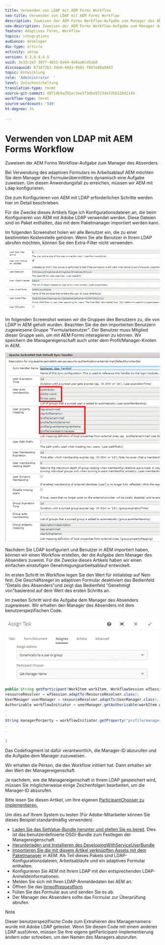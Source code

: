 ```yaml
---
title: Verwenden von LDAP mit AEM Forms Workflow
seo-title: Verwenden von LDAP mit AEM Forms Workflow
description: Zuweisen der AEM Forms Workflow-Aufgabe zum Manager des Absenders
seo-description: Zuweisen der AEM Forms Workflow-Aufgabe zum Manager des Absenders
feature: Adaptives Forms, Workflow
topics: integrations
audience: developer
doc-type: article
activity: setup
version: 6.3,6.4,6.5
uuid: 3e32c3a7-387f-4652-8a94-4e6aa6cd5ab8
discoiquuid: 671872b3-3de0-40da-9691-f8b7e88a9443
topic: Entwicklung
role: 'Administrator  '
level: Zwischenschaltung
translation-type: tm+mt
source-git-commit: d9714b9a291ec3ee5f3dba9723de72bb120d2149
workflow-type: tm+mt
source-wordcount: '549'
ht-degree: 1%

---
```



# Verwenden von LDAP mit AEM Forms Workflow

Zuweisen der AEM Forms Workflow-Aufgabe zum Manager des Absenders.

Bei Verwendung des adaptiven Formulars im Arbeitsablauf AEM möchten Sie dem Manager des Formularübermittlers dynamisch eine Aufgabe zuweisen. Um diesen Anwendungsfall zu erreichen, müssen wir AEM mit Ldap konfigurieren.

Die zum Konfigurieren von AEM mit LDAP erforderlichen Schritte werden hier im Detail beschrieben.[](https://helpx.adobe.com/experience-manager/6-5/sites/administering/using/ldap-config.html)

Für die Zwecke dieses Artikels füge ich Konfigurationsdateien an, die beim Konfigurieren von AEM mit Adobe LDAP verwendet werden. Diese Dateien sind im Paket enthalten, das mit dem Paketmanager importiert werden kann.

Im folgenden Screenshot holen wir alle Benutzer ein, die zu einer bestimmten Kostenstelle gehören. Wenn Sie alle Benutzer in Ihrem LDAP abrufen möchten, können Sie den Extra-Filter nicht verwenden.

![LDAP-Konfiguration](assets/costcenterldap.gif)

Im folgenden Screenshot weisen wir die Gruppen den Benutzern zu, die von LDAP in AEM geholt wurden. Beachten Sie die den importierten Benutzern zugewiesene Gruppe &quot;Formularbenutzer&quot;. Der Benutzer muss Mitglied dieser Gruppe sein, um mit AEM Forms interagieren zu können. Wir speichern die Managereigenschaft auch unter dem Profil/Manager-Knoten in AEM.

![Synchandler](assets/synchandler.gif)

Nachdem Sie LDAP konfiguriert und Benutzer in AEM importiert haben, können wir einen Workflow erstellen, der die Aufgabe dem Manager des Absenders zuweist. Für die Zwecke dieses Artikels haben wir einen einfachen einstufigen Genehmigungsarbeitsablauf entwickelt.

Im ersten Schritt im Workflow legen Sie den Wert für initialstep auf Nein fest. Die Geschäftsregel im adaptiven Formular deaktiviert das Bedienfeld &quot;Details des Absenders&quot;und zeigt das Bedienfeld &quot;Genehmigt von&quot;basierend auf dem Wert des ersten Schritts an.

Im zweiten Schritt wird die Aufgabe dem Manager des Absenders zugewiesen. Wir erhalten den Manager des Absenders mit dem benutzerspezifischen Code.

![Assign Task](assets/assigntask.gif)

```java
public String getParticipant(WorkItem workItem, WorkflowSession wfSession, MetaDataMap arg2) throws WorkflowException{
resourceResolver = wfSession.adaptTo(ResourceResolver.class);
UserManager userManager = resourceResolver.adaptTo(UserManager.class);
Authorizable workflowInitiator = userManager.getAuthorizable(workItem.getWorkflow().getInitiator());
.
.
String managerPorperty = workflowInitiator.getProperty("profile/manager")[0].getString();
.
.

}
```

Das Codefragment ist dafür verantwortlich, die Manager-ID abzurufen und die Aufgabe dem Manager zuzuweisen.

Wir erhalten die Person, die den Workflow initiiert hat. Dann erhalten wir den Wert der Managereigenschaft.

Je nachdem, wie die Managereigenschaft in Ihrem LDAP gespeichert wird, müssen Sie möglicherweise einige Zeichenfolgen bearbeiten, um die Manager-ID abzurufen.

Bitte lesen Sie diesen Artikel, um Ihre eigenen [ ParticipantChooser zu implementieren.](https://helpx.adobe.com/experience-manager/using/dynamic-steps.html)

Um dies auf Ihrem System zu testen (Für Adobe-Mitarbeiter können Sie dieses Beispiel standardmäßig verwenden)

* [Laden Sie das SetValue-Bundle herunter und stellen Sie es bereit](/help/forms/assets/common-osgi-bundles/SetValueApp.core-1.0-SNAPSHOT.jar). Dies ist das benutzerdefinierte OSGI-Bundle zum Festlegen der Managereigenschaft.
* [Herunterladen und Installieren des DevelopingWithServiceUserBundle](/help/forms/assets/common-osgi-bundles/DevelopingWithServiceUser.jar)
* [Importieren Sie die mit diesem Artikel verknüpften Assets mit dem Paketmanager](assets/aem-forms-ldap.zip) in AEM. Als Teil dieses Pakets sind LDAP-Konfigurationsdateien, Arbeitsabläufe und ein adaptives Formular enthalten.
* Konfigurieren Sie AEM mit Ihrem LDAP mit den entsprechenden LDAP-Anmeldeinformationen.
* Melden Sie sich mit Ihren LDAP-Anmeldedaten bei AEM an.
* Öffnen Sie das [timeoffrequestform](http://localhost:4502/content/dam/formsanddocuments/helpx/timeoffrequestform/jcr:content?wcmmode=disabled)
* Füllen Sie das Formular aus und senden Sie es ab.
* Der Manager des Absenders sollte das Formular zur Überprüfung abrufen.

>[!NOTE]
>
>Dieser benutzerspezifische Code zum Extrahieren des Managernamens wurde mit Adobe LDAP getestet. Wenn Sie diesen Code mit einem anderen LDAP ausführen, müssen Sie Ihre eigene getParticipant-Implementierung ändern oder schreiben, um den Namen des Managers abzurufen.
